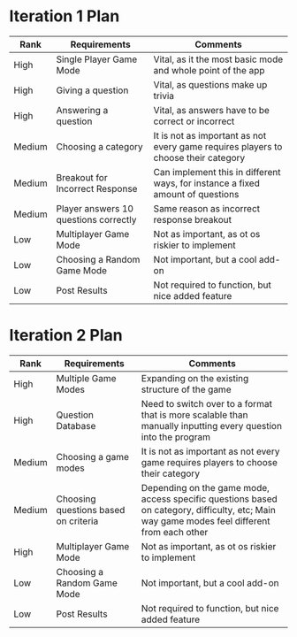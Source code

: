 
# Iteration 1 Plan

| Rank   | Requirements                          | Comments                                                                           |
|--------|---------------------------------------|------------------------------------------------------------------------------------|
| High   | Single Player Game Mode               | Vital, as it the most basic mode and whole point of the app                        |
| High   | Giving a question                     | Vital, as questions make up trivia                                                 |
| High   | Answering a question                  | Vital, as answers have to be correct or incorrect                                  | 
| Medium | Choosing a category                   | It is not as important as not every game requires players to choose their category |
 | Medium | Breakout for Incorrect Response       | Can implement this in different ways, for instance a fixed amount of questions     |
 | Medium | Player answers 10 questions correctly | Same reason as incorrect response breakout                                         |
 | Low    | Multiplayer Game Mode                 | Not as important, as ot os riskier to implement                                    |
| Low    | Choosing a Random Game Mode           | Not important, but a cool add-on                                                   |
| Low    | Post Results                          | Not required to function, but nice added feature                                   |


# Iteration 2 Plan

| Rank   | Requirements                         | Comments                                                                                                                                     |
|--------|--------------------------------------|----------------------------------------------------------------------------------------------------------------------------------------------|
| High   | Multiple Game Modes                  | Expanding on the existing structure of the game                                                                                              |
| High   | Question Database                    | Need to switch over to a format that is more scalable than manually inputting every question into the program                                |
| Medium | Choosing a game modes                | It is not as important as not every game requires players to choose their category                                                           |
| Medium | Choosing questions based on criteria | Depending on the game mode, access specific questions based on category, difficulty, etc; Main way game modes feel different from each other |
| High   | Multiplayer Game Mode                | Not as important, as ot os riskier to implement                                                                                              |
| Low    | Choosing a Random Game Mode          | Not important, but a cool add-on                                                                                                             |
| Low    | Post Results                         | Not required to function, but nice added feature                                                                                             |



